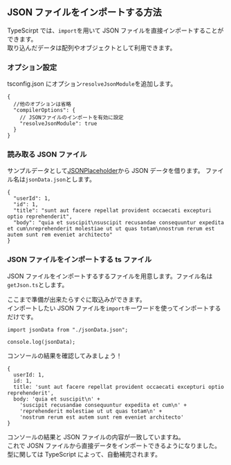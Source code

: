 ## JSON ファイルをインポートする方法

TypeScirpt では、`import`を用いて JSON ファイルを直接インポートすることができます。  
取り込んだデータは配列やオブジェクトとして利用できます。

### オプション設定

tsconfig.json にオプション`resolveJsonModule`を追加します。

```json: tsconfig.json
{
  //他のオプションは省略
  "compilerOptions": {
    // JSONファイルのインポートを有効に設定
    "resolveJsonModule": true
  }
}
```

### 読み取る JSON ファイル

サンプルデータとして[JSONPlaceholder](https://jsonplaceholder.typicode.com/)から JSON データを借ります。
ファイル名は`jsonData.json`とします。

```json:
{
  "userId": 1,
  "id": 1,
  "title": "sunt aut facere repellat provident occaecati excepturi optio reprehenderit",
  "body": "quia et suscipit\nsuscipit recusandae consequuntur expedita et cum\nreprehenderit molestiae ut ut quas totam\nnostrum rerum est autem sunt rem eveniet architecto"
}
```

### JSON ファイルをインポートする ts ファイル

JSON ファイルをインポートするするファイルを用意します。ファイル名は`getJson.ts`とします。

ここまで準備が出来たらすぐに取込みができます。  
インポートしたい JSON ファイルを`import`キーワードを使ってインポートするだけです。

```ts: getJson.ts
import jsonData from "./jsonData.json";

console.log(jsonData);
```

コンソールの結果を確認してみましょう！

```
{
  userId: 1,
  id: 1,
  title: 'sunt aut facere repellat provident occaecati excepturi optio reprehenderit',
  body: 'quia et suscipit\n' +
    'suscipit recusandae consequuntur expedita et cum\n' +
    'reprehenderit molestiae ut ut quas totam\n' +
    'nostrum rerum est autem sunt rem eveniet architecto'
}
```

コンソールの結果と JSON ファイルの内容が一致していますね。  
これで JOSN ファイルから直接データをインポートできるようになりました。  
型に関しては TypeScript によって、自動補完されます。
